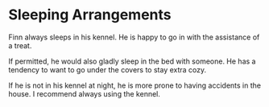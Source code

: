 # Sleeping Arrangements

Finn always sleeps in his kennel. He is happy to go in with the assistance of a treat.

If permitted, he would also gladly sleep in the bed with someone. He has a tendency to want to go under the covers to stay extra cozy.

If he is not in his kennel at night, he is more prone to having accidents in the house. I recommend always using the kennel.
